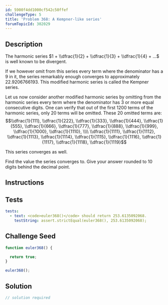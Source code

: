 ```yaml
---
id: 5900f4dd1000cf542c50ffef
challengeType: 5
title: 'Problem 368: A Kempner-like series'
forumTopicId: 302029
---
```


## Description

<section id='description'>

The harmonic series $1 + \\dfrac{1}{2} + \\dfrac{1}{3} + \\dfrac{1}{4} + ...$ is well known to be divergent.

If we however omit from this series every term where the denominator has a 9 in it, the series remarkably enough converges to approximately 22.9206766193. This modified harmonic series is called the Kempner series.

Let us now consider another modified harmonic series by omitting from the harmonic series every term where the denominator has 3 or more equal consecutive digits. One can verify that out of the first 1200 terms of the harmonic series, only 20 terms will be omitted. These 20 omitted terms are: $$\\dfrac{1}{111}, \\dfrac{1}{222}, \\dfrac{1}{333}, \\dfrac{1}{444}, \\dfrac{1}{555}, \\dfrac{1}{666}, \\dfrac{1}{777}, \\dfrac{1}{888}, \\dfrac{1}{999}, \\dfrac{1}{1000}, \\dfrac{1}{1110}, \\\\ \\dfrac{1}{1111}, \\dfrac{1}{1112}, \\dfrac{1}{1113}, \\dfrac{1}{1114}, \\dfrac{1}{1115}, \\dfrac{1}{1116}, \\dfrac{1}{1117}, \\dfrac{1}{1118}, \\dfrac{1}{1119}$$

This series converges as well.

Find the value the series converges to. Give your answer rounded to 10 digits behind the decimal point.

</section>

## Instructions

<section id='instructions'>

</section>

## Tests

<section id='tests'>

```yml
tests:
  - text: <code>euler368()</code> should return 253.6135092068.
    testString: assert.strictEqual(euler368(), 253.6135092068);

```

</section>

## Challenge Seed

<section id='challengeSeed'>

<div id='js-seed'>

```js
function euler368() {

  return true;
}

euler368();
```

</div>

</section>

## Solution

<section id='solution'>

```js
// solution required
```

</section>
